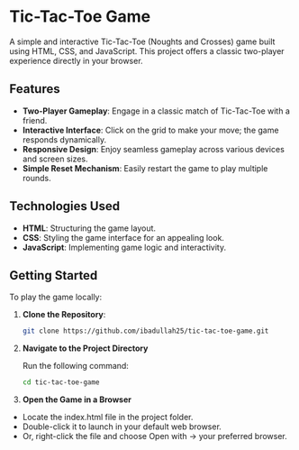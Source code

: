 # Tic-Tac-Toe Game

A simple and interactive Tic-Tac-Toe (Noughts and Crosses) game built using HTML, CSS, and JavaScript. This project offers a classic two-player experience directly in your browser.

## Features

- **Two-Player Gameplay**: Engage in a classic match of Tic-Tac-Toe with a friend.
- **Interactive Interface**: Click on the grid to make your move; the game responds dynamically.
- **Responsive Design**: Enjoy seamless gameplay across various devices and screen sizes.
- **Simple Reset Mechanism**: Easily restart the game to play multiple rounds.

## Technologies Used

- **HTML**: Structuring the game layout.
- **CSS**: Styling the game interface for an appealing look.
- **JavaScript**: Implementing game logic and interactivity.

## Getting Started

To play the game locally:

1. **Clone the Repository**:
   ```bash
   git clone https://github.com/ibadullah25/tic-tac-toe-game.git
   ```

2. **Navigate to the Project Directory**

   Run the following command:
   ```bash
   cd tic-tac-toe-game
    ```
    
3. **Open the Game in a Browser**

- Locate the index.html file in the project folder.
- Double-click it to launch in your default web browser.
- Or, right-click the file and choose Open with → your preferred browser.